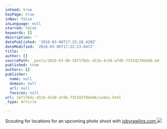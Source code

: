 ```yaml
---
inFeed: true
hasPage: true
inNav: false
inLanguage: null
starred: false
keywords: []
description: ''
datePublished: '2016-03-06T17:25:28.420Z'
dateModified: '2016-03-06T17:22:23.047Z'
title: ''
author: []
sourcePath: _posts/2016-03-06-1bf176dc-d11b-4c58-afdb-7353d270de66.md
published: true
authors: []
publisher:
  name: null
  domain: null
  url: null
  favicon: null
url: 1bf176dc-d11b-4c58-afdb-7353d270de66/index.html
_type: Article

---
```

Scouting for locations for an upcoming photo shoot with [jobyrawlins.com ][0]
![](https://the-grid-user-content.s3-us-west-2.amazonaws.com/9b279fde-8c73-44bc-a29a-c0f76f8c925e.jpg)

[0]: http://www.jobyrawlins.com/